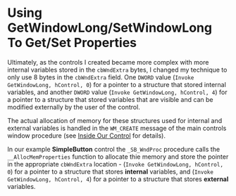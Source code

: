 # Using GetWindowLong/SetWindowLong To Get/Set Properties

Ultimately, as the controls I created became more complex with more internal variables stored in the `cbWndExtra` bytes, I changed my technique to only use 8 bytes in the `cbWndExtra` field. One `DWORD` value \(`Invoke GetWindowLong, hControl, 0`\) for a pointer to a structure that stored internal variables, and another `DWORD` value \(`Invoke GetWindowLong, hControl, 4`\) for a pointer to a structure that stored variables that are visible and can be modified externally by the user of the control.

The actual allocation of memory for these structures used for internal and external variables is handled in the `WM_CREATE` message of the main controls window procedure \(see [Inside Our Control](//inside-our-control.md) for details\). 

In our example **SimpleButton** control the `_SB_WndProc` procedure calls the `__AllocMemProperties` function to allocate thie memory and store the pointer in the appropriate `cbWndExtra` location - \(`Invoke GetWindowLong, hControl, 0`\) for a pointer to a structure that stores **internal** variables, and \(`Invoke GetWindowLong, hControl, 4`\) for a pointer to a structure that stores **external** variables.

